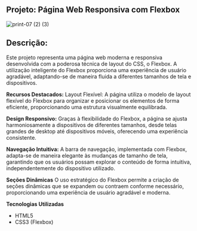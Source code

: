 ## Projeto: Página Web Responsiva com Flexbox
![print-07 (2) (3)](https://github.com/gasparguilherme/NodeShop/assets/139807681/949a20a2-32b1-438f-a088-54ac3da8ba8d)

## Descrição:
Este projeto representa uma página web moderna e responsiva desenvolvida com a poderosa técnica de layout do CSS, o Flexbox. A utilização inteligente do Flexbox proporciona uma experiência de usuário agradável, adaptando-se de maneira fluida a diferentes tamanhos de tela e dispositivos.

__Recursos Destacados:__
Layout Flexível: A página utiliza o modelo de layout flexível do Flexbox para organizar e posicionar os elementos de forma eficiente, proporcionando uma estrutura visualmente equilibrada.

__Design Responsivo:__
Graças à flexibilidade do Flexbox, a página se ajusta harmoniosamente a dispositivos de diferentes tamanhos, desde telas grandes de desktop até dispositivos móveis, oferecendo uma experiência consistente.

__Navegação Intuitiva:__
A barra de navegação, implementada com Flexbox, adapta-se de maneira elegante às mudanças de tamanho de tela, garantindo que os usuários possam explorar o conteúdo de forma intuitiva, independentemente do dispositivo utilizado.

__Seções Dinâmicas__
O uso estratégico do Flexbox permite a criação de seções dinâmicas que se expandem ou contraem conforme necessário, proporcionando uma experiência de usuário agradável e moderna.

__Tecnologias Utilizadas__
- HTML5
- CSS3 (Flexbox)
